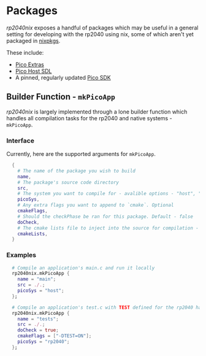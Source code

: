 # Packages

_rp2040nix_ exposes a handful of packages which may be useful in a general setting for developing with the rp2040 using nix, some of which aren't yet packaged in [nixpkgs](https://github.com/NixOS/nixpkgs).

These include:
- [Pico Extras](https://github.com/raspberrypi/pico-extras)
- [Pico Host SDL](https://github.com/raspberrypi/pico-host-sdl)
- A pinned, regularly updated [Pico SDK](https://github.com/raspberrypi/pico-sdk)

## Builder Function - `mkPicoApp`

_rp2040nix_ is largely implemented through a lone builder function which handles all compilation tasks for the rp2040 and native systems - `mkPicoApp`.

### Interface
Currently, here are the supported arguments for `mkPicoApp`.

```nix
  {
    # The name of the package you wish to build
    name, 
    # The package's source code directory
    src, 
    # The system you want to compile for - avalible options - "host", "rp2040". Default: "rp2040"
    picoSys, 
    # Any extra flags you want to append to `cmake`. Optional
    cmakeFlags, 
    # Should the checkPhase be ran for this package. Default - false
    doCheck, 
    # The cmake lists file to inject into the source for compilation - See the default at https://github.com/baileyluTCD/rp2040nix/blob/master/packages/mkPicoApp/CMakeLists.txt
    cmakeLists,
  } 
```

### Examples

```nix
  # Compile an application's main.c and run it locally
  rp2040nix.mkPicoApp {
    name = "main";
    src = ./.;
    picoSys = "host";
  };
```

```nix
  # Compile an application's test.c with TEST defined for the rp2040 hardware
  rp2040nix.mkPicoApp {
    name = "tests";
    src = ./.;
    doCheck = true;
    cmakeFlags = ["-DTEST=ON"];
    picoSys = "rp2040";
  };
```
